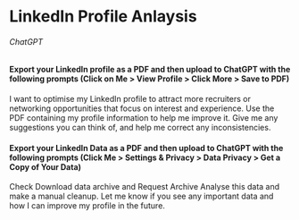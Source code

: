 # LinkedIn Profile Anlaysis

###### ChatGPT

#### Export your LinkedIn profile as a PDF and then upload to ChatGPT with the following prompts (Click on Me > View Profile > Click More > Save to PDF)

I want to optimise my LinkedIn profile to attract more recruiters or networking opportunities that focus on <insert your areas of interest or expertise> interest and experience. Use the PDF containing my profile information to help me improve it. Give me any suggestions you can think of, and help me correct any inconsistencies.

#### Export your LinkedIn Data as a PDF and then upload to ChatGPT with the following prompts (Click Me > Settings & Privacy > Data Privacy > Get a Copy of Your Data)
Check Download data archive and Request Archive
Analyse this data and make a manual cleanup. Let me know if you see any important data and how I can improve my profile in the future.

